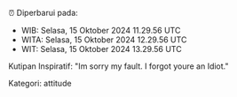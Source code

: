 ⏰ Diperbarui pada:
- WIB: Selasa, 15 Oktober 2024 11.29.56 UTC
- WITA: Selasa, 15 Oktober 2024 12.29.56 UTC
- WIT: Selasa, 15 Oktober 2024 13.29.56 UTC

Kutipan Inspiratif:
"Im sorry my fault. I forgot youre an Idiot."


Kategori: attitude

